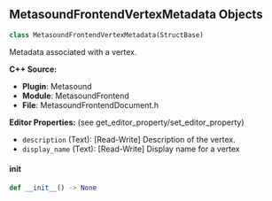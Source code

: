 ## MetasoundFrontendVertexMetadata Objects

```python
class MetasoundFrontendVertexMetadata(StructBase)
```

Metadata associated with a vertex.

**C++ Source:**

- **Plugin**: Metasound
- **Module**: MetasoundFrontend
- **File**: MetasoundFrontendDocument.h

**Editor Properties:** (see get_editor_property/set_editor_property)

- ``description`` (Text):  [Read-Write] Description of the vertex.
- ``display_name`` (Text):  [Read-Write] Display name for a vertex

<a id="unreal.MetasoundFrontendVertexMetadata.__init__"></a>

#### __init__

```python
def __init__() -> None
```

<a id="unreal.MetasoundFrontendClassInputDefault"></a>